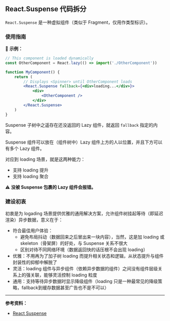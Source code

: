 ## React.Suspense 代码拆分

`React.Suspense` 是一种虚拟组件（类似于 Fragment，仅用作类型标识）。

### 使用指南

🌰 **示例：**

```jsx
// This component is loaded dynamically
const OtherComponent = React.lazy(() => import('./OtherComponent'))

function MyComponent() {
    return (
    	// Displays <Spinner> until OtherComponent loads
        <React.Suspense fallback={<div>loading...</div>}>
        	<div>
            	<OtherComponent />
            </div>
        </React.Suspense>
    )
}
```

Suspense 子树中之遥存在还没返回的 Lazy 组件，就返回 `fallback` 指定的内容。

Suspense 组件可以放在（组件树中）Lazy 组件上方的人以位置，并且下方可以有多个 Lazy 组件。

对应到 loading 场景，就是这两种能力：

* 支持 loading 提升
* 支持 loading 聚合

⚠️ **没被 Suspense 包裹的 Lazy 组件会报错。**

### 建设初衷

初衷是为 logading 场景提供优雅的通用解决方案，允许组件树挂起等待（即延迟渲染）异步数据，意义在于：

- 符合最佳用户体验：
  - 避免布局抖动（数据回来之后冒出来一块内容），当然，这是加 loading 或 skeleton（骨架屏）的好处，与 Suspense 关系不很大
  - 区别对待不同网络环境（数据返回快的话压根不会出现 loading）
- 优雅：不用再为了加子树 loading 而提升相关状态和逻辑，从状态提升与组件封装性的抑郁中解脱了
- 灵活：loading 组件与异步组件（依赖异步数据的组件）之间没有组件层级关系上的强关联，能够灵活控制 loading 粒度
- 通用：支持等待异步数据时显示降级组件（loading 只是一种最常见的降级策略，fallback到缓存数据甚至广告也不是不可以）

---

**参考资料：**

* [React Suspense](http://www.ayqy.net/blog/react-suspense/)

